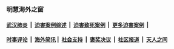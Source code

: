 
### 明慧海外之窗

####  [武汉肺炎](indexes/365.md?t=01270500) &nbsp;|&nbsp;  [迫害案例综述](indexes/328.md?t=01270500) &nbsp;|&nbsp; [迫害致死案例](indexes/277.md?t=01270500)  &nbsp;|&nbsp; [更多迫害案例](indexes/81.md?t=01270500)  &nbsp;|&nbsp; 
####  [时事评论](indexes/251.md?t=01270500) &nbsp;|&nbsp; [海外简讯](indexes/245.md?t=01270500)&nbsp;|&nbsp;  [社会支持](indexes/140.md?t=01270500) &nbsp;|&nbsp; [褒奖决议](indexes/282.md?t=01270500) &nbsp;|&nbsp; [社区报道](indexes/91.md?t=01270500)  &nbsp;|&nbsp; [天人之间](indexes/78.md?t=01270500) 

